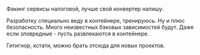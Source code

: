 Факинг сервисы налоговой, лучше свой конвертер напишу.

Разработку специально веду в контейнере, тренируюсь. Ну и плюс безопасность. Много неизвестных бэковых зависимостей будут. Даже если зловредные - пусть развлекаются в контейнере.

Гитигнор, кстати, можно брать отсюда для новых проектов.